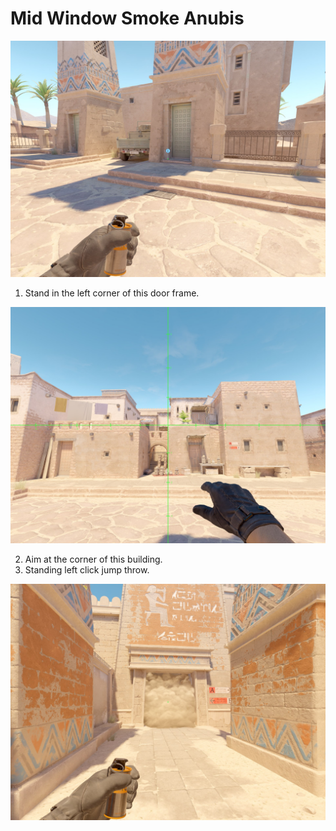 # Mid Window Smoke Anubis

![Spot](./pos.jpg)

1. Stand in the left corner of this door frame.

![Aim](./aim.jpg)

2. Aim at the corner of this building.
3. Standing left click jump throw.

![Result](./result.jpg)
